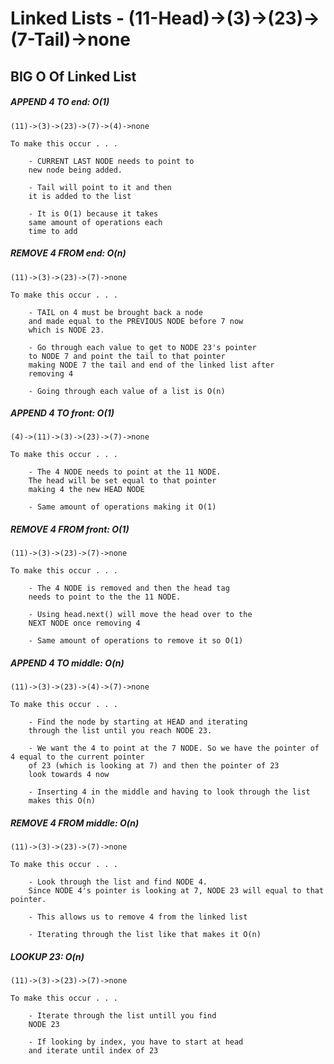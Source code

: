 # Linked Lists - (11-Head)->(3)->(23)->(7-Tail)->none

## BIG O Of Linked List
##### APPEND 4 TO end: O(1)
    (11)->(3)->(23)->(7)->(4)->none

    To make this occur . . . 

        - CURRENT LAST NODE needs to point to 
        new node being added. 

        - Tail will point to it and then 
        it is added to the list

        - It is O(1) because it takes
        same amount of operations each 
        time to add 

##### REMOVE 4 FROM end: O(n)
    (11)->(3)->(23)->(7)->none

    To make this occur . . .

        - TAIL on 4 must be brought back a node
        and made equal to the PREVIOUS NODE before 7 now
        which is NODE 23. 

        - Go through each value to get to NODE 23's pointer
        to NODE 7 and point the tail to that pointer 
        making NODE 7 the tail and end of the linked list after
        removing 4

        - Going through each value of a list is O(n)

##### APPEND 4 TO front: O(1)
    (4)->(11)->(3)->(23)->(7)->none

    To make this occur . . . 

        - The 4 NODE needs to point at the 11 NODE. 
        The head will be set equal to that pointer
        making 4 the new HEAD NODE

        - Same amount of operations making it O(1)

##### REMOVE 4 FROM front: O(1)
    (11)->(3)->(23)->(7)->none

    To make this occur . . . 

        - The 4 NODE is removed and then the head tag
        needs to point to the the 11 NODE.  

        - Using head.next() will move the head over to the 
        NEXT NODE once removing 4

        - Same amount of operations to remove it so O(1)

##### APPEND 4 TO middle: O(n)
    (11)->(3)->(23)->(4)->(7)->none

    To make this occur . . . 

        - Find the node by starting at HEAD and iterating 
        through the list until you reach NODE 23.

        - We want the 4 to point at the 7 NODE. So we have the pointer of 4 equal to the current pointer 
        of 23 (which is looking at 7) and then the pointer of 23
        look towards 4 now

        - Inserting 4 in the middle and having to look through the list
        makes this O(n)

##### REMOVE 4 FROM middle: O(n)
    (11)->(3)->(23)->(7)->none

    To make this occur . . . 

        - Look through the list and find NODE 4. 
        Since NODE 4's pointer is looking at 7, NODE 23 will equal to that pointer. 

        - This allows us to remove 4 from the linked list

        - Iterating through the list like that makes it O(n)


##### LOOKUP 23: O(n)
    (11)->(3)->(23)->(7)->none

    To make this occur . . . 

        - Iterate through the list untill you find 
        NODE 23

        - If looking by index, you have to start at head
        and iterate until index of 23


